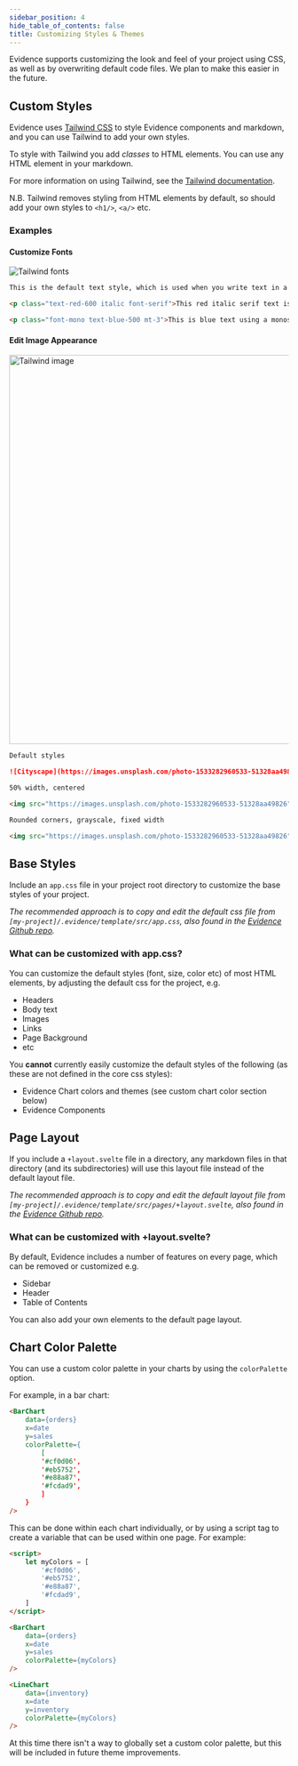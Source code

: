 ```yaml
---
sidebar_position: 4
hide_table_of_contents: false
title: Customizing Styles & Themes
---
```


Evidence supports customizing the look and feel of your project using CSS, as well as by overwriting default code files. We plan to make this easier in the future.

## Custom Styles

Evidence uses [Tailwind CSS](https://tailwindcss.com) to style Evidence components and markdown, and you can use Tailwind to add your own styles.

To style with Tailwind you add *classes* to HTML elements. You can use any HTML element in your markdown.

For more information on using Tailwind, see the [Tailwind documentation](https://tailwindcss.com/docs).

N.B. Tailwind removes styling from HTML elements by default, so should add your own styles to `<h1/>`, `<a/>` etc.

### Examples

#### Customize Fonts

![Tailwind fonts](/img/tailwind.png)

```markdown
This is the default text style, which is used when you write text in a markdown file.

<p class="text-red-600 italic font-serif">This red italic serif text is defined inside a HTML p (paragraph) element.</p>

<p class="font-mono text-blue-500 mt-3">This is blue text using a monospace font, and a custom top margin.</p>
```

#### Edit Image Appearance

<img src="/img/tailwind-img.png" alt="Tailwind image" width="700px" />

```markdown
Default styles

![Cityscape](https://images.unsplash.com/photo-1533282960533-51328aa49826)

50% width, centered

<img src="https://images.unsplash.com/photo-1533282960533-51328aa49826" alt="Cityscape" class="w-1/2 mx-auto mb-3" />

Rounded corners, grayscale, fixed width

<img src="https://images.unsplash.com/photo-1533282960533-51328aa49826" alt="Cityscape" class="rounded-xl grayscale w-64" />
```


## Base Styles

Include an `app.css` file in your project root directory to customize the base styles of your project.

_The recommended approach is to copy and edit the default css file from `[my-project]/.evidence/template/src/app.css`, also found in the [Evidence Github repo](https://github.com/evidence-dev/evidence/blob/main/sites/example-project/src/app.css)._

### What can be customized with app.css?

You can customize the default styles (font, size, color etc) of most HTML elements, by adjusting the default css for the project, e.g.

- Headers
- Body text
- Images
- Links
- Page Background
- etc

You **cannot** currently easily customize the default styles of the following (as these are not defined in the core css styles):

- Evidence Chart colors and themes (see custom chart color section below)
- Evidence Components

## Page Layout

If you include a `+layout.svelte` file in a directory, any markdown files in that directory (and its subdirectories) will use this layout file instead of the default layout file.

_The recommended approach is to copy and edit the default layout file from `[my-project]/.evidence/template/src/pages/+layout.svelte`, also found in the [Evidence Github repo](https://github.com/evidence-dev/evidence/blob/main/sites/example-project/src/pages/+layout.svelte)._

### What can be customized with +layout.svelte?

By default, Evidence includes a number of features on every page, which can be removed or customized e.g.

- Sidebar
- Header
- Table of Contents

You can also add your own elements to the default page layout.

## Chart Color Palette

You can use a custom color palette in your charts by using the `colorPalette` option.

For example, in a bar chart:

```markdown
<BarChart
    data={orders}
    x=date
    y=sales
    colorPalette={
        [
        '#cf0d06',
        '#eb5752',
        '#e88a87',
        '#fcdad9',
        ]
    }
/>
```

This can be done within each chart individually, or by using a script tag to create a variable that can be used within one page. For example:

```markdown
<script>
    let myColors = [
        '#cf0d06',
        '#eb5752',
        '#e88a87',
        '#fcdad9',
    ]
</script>

<BarChart
    data={orders}
    x=date
    y=sales
    colorPalette={myColors}
/>

<LineChart
    data={inventory}
    x=date
    y=inventory
    colorPalette={myColors}
/>
```

At this time there isn't a way to globally set a custom color palette, but this will be included in future theme improvements.
